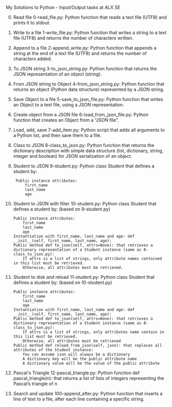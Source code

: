 My Solutions to Python - Input/Output tasks at ALX SE

0. Read file
	0-read_file.py: Python function that reads a text file (UTF8) and prints it to stdout.


1. Write to a file
	1-write_file.py: Python function that writes a string to a text file (UTF8) and returns the number of characters written.


2. Append to a file
	2-append_write.py: Python function that appends a string at the end of a text file (UTF8) and returns the number of characters added.


3. To JSON string
	3-to_json_string.py: Python function that returns the JSON representation of an object (string).


4. From JSON string to Object
	4-from_json_string.py: Python function that returns an object (Python data structure) represented by a JSON string.


5. Save Object to a file
	5-save_to_json_file.py: Python function that writes an Object to a text file, using a JSON representation.


6. Create object from a JSON file
	6-load_from_json_file.py: Python function that creates an Object from a “JSON file”.


7. Load, add, save
	7-add_item.py: Python script that adds all arguments to a Python list, and then save them to a file.


8. Class to JSON
	8-class_to_json.py: Python function that returns the dictionary description with simple data structure (list, dictionary, string, integer and boolean) for JSON serialization of an object.


9. Student to JSON
	9-student.py: Python class Student that defines a student by:

		Public instance attributes:
			first_name
			last_name
			age


10. Student to JSON with filter
	10-student.py: Python class Student that defines a student by: (based on 9-student.py)

		Public instance attributes:
			first_name
			last_name
			age
		Instantiation with first_name, last_name and age: def __init__(self, first_name, last_name, age):
		Public method def to_json(self, attrs=None): that retrieves a dictionary representation of a Student instance (same as 8-class_to_json.py):
			If attrs is a list of strings, only attribute names contained in this list must be retrieved.
			Otherwise, all attributes must be retrieved.


11. Student to disk and reload
	11-student.py: Python  class Student that defines a student by: (based on 10-student.py)

		Public instance attributes:
			first_name
			last_name
			age
		Instantiation with first_name, last_name and age: def __init__(self, first_name, last_name, age):
		Public method def to_json(self, attrs=None): that retrieves a dictionary representation of a Student instance (same as 8-class_to_json.py):
			If attrs is a list of strings, only attributes name contain in this list must be retrieved.
			Otherwise, all attributes must be retrieved
		Public method def reload_from_json(self, json): that replaces all attributes of the Student instance:
			You can assume json will always be a dictionary
			A dictionary key will be the public attribute name
			A dictionary value will be the value of the public attribute



12. Pascal's Triangle
	12-pascal_triangle.py: Python function def pascal_triangle(n): that returns a list of lists of integers representing the Pascal’s triangle of n



13. Search and update
	100-append_after.py: Python function that inserts a line of text to a file, after each line containing a specific string.
